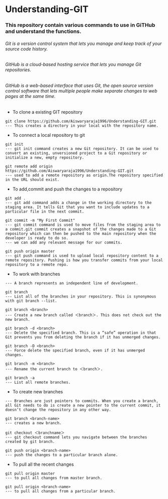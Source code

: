 # Understanding-GIT

### This repository contain various commands to use in GiTHub and understand the functions.

###### Git is a version control system that lets you manage and keep track of your source code history.
###### GitHub is a cloud-based hosting service that lets you manage Git repositories.
###### GitHub is a web-based interface that uses Git, the open source version control software that lets multiple people make separate changes to web pages at the same time.


- To clone a existing GIT repository
```
git clone https://github.com/Aiswaryaraja1996/Understanding-GIT.git
--- This creates a directory in your local with the repository name.

```

- To connect a local repository to git 
```
git init
--- git init command creates a new Git repository. It can be used to convert an existing, unversioned project to a Git repository or initialize a new, empty repository.

git remote add origin https://github.com/Aiswaryaraja1996/Understanding-GIT.git
--- used to add a remote repository as origin.The repository specified in the URL should exist.

```

- To add,commit and push the changes to a repository
```
git add .
--- git add command adds a change in the working directory to the staging area. It tells Git that you want to include updates to a particular file in the next commit.

git commit -m "My First Commit"
--- git commit command is used to move files from the staging area to a commit.git commit creates a snapshot of the changes made to a Git repository which can then be pushed to the main repository when the developer is ready to do so.
--- we can add any relevant message for our commits.

git push origin master
--- git push command is used to upload local repository content to a remote repository. Pushing is how you transfer commits from your local repository to a remote repo.

```

- To work with branches

```
--- A branch represents an independent line of development.

git branch
--- List all of the branches in your repository. This is synonymous with git branch --list.

git branch <branch>
--- Create a new branch called ＜branch＞. This does not check out the new branch.

git branch -d <branch>
--- Delete the specified branch. This is a “safe” operation in that Git prevents you from deleting the branch if it has unmerged changes.

git branch -D <branch>
--- Force delete the specified branch, even if it has unmerged changes. 

git branch -m <branch>
--- Rename the current branch to ＜branch＞.

git branch -a
--- List all remote branches.
```

- To create new branches

```
--- Branches are just pointers to commits. When you create a branch, all Git needs to do is create a new pointer to the current commit, it doesn’t change the repository in any other way.

git branch <branch-name>
--- creates a new branch.

git checkout ＜branchname＞
--- git checkout command lets you navigate between the branches created by git branch.

git push origin <branch-name>
--- push the changes to a particular branch alone.
```

- To pull all the recent changes

```
git pull origin master
--- to pull all changes from master branch.

git pull origin <branch-name>
--- to pull all changes from a particular branch.
```









